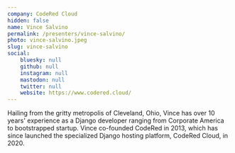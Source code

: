 ```yaml
---
company: CodeRed Cloud
hidden: false
name: Vince Salvino
permalink: /presenters/vince-salvino/
photo: vince-salvino.jpeg
slug: vince-salvino
social:
    bluesky: null
    github: null
    instagram: null
    mastodon: null
    twitter: null
    website: https://www.codered.cloud/
---
```


Hailing from the gritty metropolis of Cleveland, Ohio, Vince has over 10 years' experience as a Django developer ranging from Corporate America to bootstrapped startup. Vince co-founded CodeRed in 2013, which has since launched the specialized Django hosting platform, CodeRed Cloud, in 2020.
